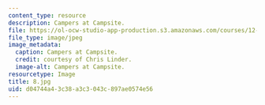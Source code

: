 ```yaml
---
content_type: resource
description: Campers at Campsite.
file: https://ol-ocw-studio-app-production.s3.amazonaws.com/courses/12-753-geodynamics-seminar-spring-2006/d04744a43c38a3c3043c897ae0574e56_8.jpg
file_type: image/jpeg
image_metadata:
  caption: Campers at Campsite.
  credit: courtesy of Chris Linder.
  image-alt: Campers at Campsite.
resourcetype: Image
title: 8.jpg
uid: d04744a4-3c38-a3c3-043c-897ae0574e56
---
```

